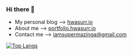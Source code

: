 ### Hi there 👋

<!--
**hwasurr/hwasurr** is a ✨ _special_ ✨ repository because its `README.md` (this file) appears on your GitHub profile.

Here are some ideas to get you started:

- 🔭 I’m currently working on ...
- 🌱 I’m currently learning ...
- 👯 I’m looking to collaborate on ...
- 🤔 I’m looking for help with ...
- 💬 Ask me about ...
- 📫 How to reach me: ...
- 😄 Pronouns: ...
- ⚡ Fun fact: ...
-->

- My personal blog --> [hwasurr.io](https://hwasurr.io)
- About me --> [portfolio.hwasurr.io](https://portfolio.hwasurr.io)
- Contact me --> iamsupermazinga@gmail.com

[![Top Langs](https://github-readme-stats.vercel.app/api/top-langs/?username=hwasurr&langs_count=4)](https://github.com/anuraghazra/github-readme-stats)
